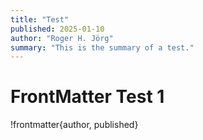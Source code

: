 ```yaml
---
title: "Test"
published: 2025-01-10
author: "Roger H. Jörg"
summary: "This is the summary of a test."
---
```

# FrontMatter Test 1

!frontmatter{author, published}
